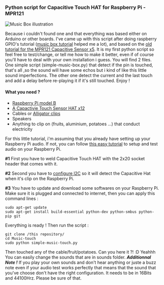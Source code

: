 ### Python script for Capacitive Touch HAT for Raspberry Pi - MPR121

![Music Box illustration](https://cdn-shop.adafruit.com/970x728/2340-01.jpg)

Because i couldn't found one and that everything was based either on Arduino or other boards. I've came up with this script after doing raspberry GPIO's tutorial ([music box tutorial](https://www.raspberrypi.org/learning/gpio-music-box/worksheet/) helped me a lot), and 
based on the [old tutorial for the MPR121 Capacitive Sensor x5](https://learn.adafruit.com/mpr121-capacitive-touch-sensor-on-raspberry-pi-and-beaglebone-black/hardware). It is my first python script so feel free to test/change, or tell me how to make it better, even if of course you'll have to deal with your own installation i guess. You will find 2 files. One simple script (simple-music-box.py) that detect if the pin is touched, that's all ,so the sound will have some echos but i kind of like this little sound imperfections. The other one detect the current and the last touch and add a delay before re-playing it if it's still touched. Enjoy !

#### What you need ?
* [Raspberry Pi model B](https://www.adafruit.com/products/3055) 
* [A Capactivie Touch Sensor HAT x12](https://www.adafruit.com/product/2340)
* Cables or [Alligator clips](https://www.adafruit.com/product/1008)
* Speakers
* Anything to clip on (fruits, aluminium, potatoes ...) that conduct electricity

For this little tutorial, i'm assuming that you already have setting up your Raspberry Pi audio. If not, you can follow [this easy tutorial](http://www.raspberrypi-spy.co.uk/2012/06/raspberry-pi-speakers-analog-sound-test/) to setup and test audio on your Raspberry Pi.

**#1** First you have to weld Capacitive Touch HAT with the 2x20 socket header that comes with it. 

**#2** Second you have to [configure I2C](https://learn.adafruit.com/adafruits-raspberry-pi-lesson-4-gpio-setup/configuring-i2c) so it will detect the Capacitive Hat when it's clip on the Raspberry Pi.

**#3** You have to update and download some softwares on your Raspberry Pi. Make sure it is plugged and connected to internet, then you can apply this command lines :
```
sudo apt-get update
sudo apt-get install build-essential python-dev python-smbus python-pip git
```

Everything is ready ! Then run the script :
```
git clone /this repository/
cd Music-touch
sudo python simple-music-touch.py 
```

Then touched any of the cable/fruit/potatoes. Can you here it ?! :D Yeahhh 
You can easily change the sounds that are in sounds folder. 
***Additionnal Note !*** If you play your own sounds and don't hear anything or juste a buzz note even if your audio test works perfectly that means that the sound that you've choose don't have the right configuration. It needs to be in 16Bits and 44100Hrz. Please be sure of that.  

